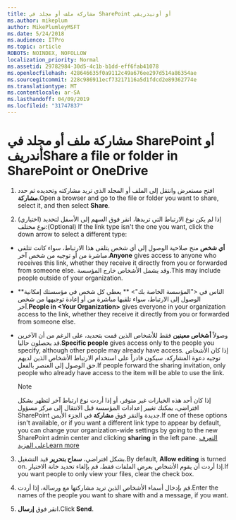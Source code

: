 ```yaml
---
title: مشاركة ملف أو مجلد في SharePoint أو أونيدريفي
ms.author: mikeplum
author: MikePlumleyMSFT
ms.date: 5/24/2018
ms.audience: ITPro
ms.topic: article
ROBOTS: NOINDEX, NOFOLLOW
localization_priority: Normal
ms.assetid: 29782984-30d5-4c1b-b1dd-eff6fab41078
ms.openlocfilehash: 428646635f0a9112c49a676ee297d514a86354ae
ms.sourcegitcommit: 228c986911ecf73217116a5d1fdcd2e89362774e
ms.translationtype: MT
ms.contentlocale: ar-SA
ms.lasthandoff: 04/09/2019
ms.locfileid: "31747837"
---
```

# <a name="share-a-file-or-folder-in-sharepoint-or-onedrive"></a><span data-ttu-id="fa285-102">مشاركة ملف أو مجلد في SharePoint أو أندريف</span><span class="sxs-lookup"><span data-stu-id="fa285-102">Share a file or folder in SharePoint or OneDrive</span></span>

1. <span data-ttu-id="fa285-103">افتح مستعرض وانتقل إلى الملف أو المجلد الذي تريد مشاركته وتحديده ثم حدد **مشاركة**.</span><span class="sxs-lookup"><span data-stu-id="fa285-103">Open a browser and go to the file or folder you want to share, select it, and then select **Share**.</span></span> 
    
2. <span data-ttu-id="fa285-104">(اختياري) إذا لم يكن نوع الارتباط التي تريدها، انقر فوق السهم إلى الأسفل لتحديد نوع مختلف:</span><span class="sxs-lookup"><span data-stu-id="fa285-104">(Optional) If the link type isn't the one you want, click the down arrow to select a different type:</span></span>
    
  - <span data-ttu-id="fa285-105">**أي شخص** منح صلاحية الوصول إلى أي شخص يتلقى هذا الارتباط، سواء كانت تتلقى مباشرة من أو توجيه من شخص آخر.</span><span class="sxs-lookup"><span data-stu-id="fa285-105">**Anyone** gives access to anyone who receives this link, whether they receive it directly from you or forwarded from someone else.</span></span> <span data-ttu-id="fa285-106">وقد يشمل الأشخاص خارج المؤسسة.</span><span class="sxs-lookup"><span data-stu-id="fa285-106">This may include people outside of your organization.</span></span> 
    
  - <span data-ttu-id="fa285-107">\*\*الناس في \<"المؤسسة الخاصة بك"\> \*\* يعطي كل شخص في مؤسستك إمكانية الوصول إلى الارتباط، سواء تلقيها مباشرة من أو إعادة توجيهها من شخص آخر.</span><span class="sxs-lookup"><span data-stu-id="fa285-107">**People in \<Your Organization\>** gives everyone in your organization access to the link, whether they receive it directly from you or forwarded from someone else.</span></span> 
    
  - <span data-ttu-id="fa285-108">وصولاً **أشخاص معينين** فقط للأشخاص الذين قمت بتحديد، على الرغم من أن الآخرين قد يحصلون حاليا.</span><span class="sxs-lookup"><span data-stu-id="fa285-108">**Specific people** gives access only to the people you specify, although other people may already have access.</span></span> <span data-ttu-id="fa285-109">إذا كان الأشخاص توجيه دعوة المشاركة، سيكون قادراً على استخدام الارتباط الأشخاص الذين لديهم حق الوصول إلى العنصر بالفعل.</span><span class="sxs-lookup"><span data-stu-id="fa285-109">If people forward the sharing invitation, only people who already have access to the item will be able to use the link.</span></span> 
    
    > [!NOTE]
    > <span data-ttu-id="fa285-110">إذا كان أحد هذه الخيارات غير متوفر، أو إذا أردت نوع ارتباط آخر لتظهر بشكل افتراضي، يمكنك تغيير إعدادات المؤسسة قبل الانتقال إلى مركز مسؤول SharePoint جديدة والنقر فوق **مشاركة** في الجزء الأيمن.</span><span class="sxs-lookup"><span data-stu-id="fa285-110">If one of these options isn't available, or if you want a different link type to appear by default, you can change your organization-wide settings by going to the new SharePoint admin center and clicking **sharing** in the left pane.</span></span> [<span data-ttu-id="fa285-111">التعرف على المزيد</span><span class="sxs-lookup"><span data-stu-id="fa285-111">Learn more</span></span>](https://go.microsoft.com/fwlink/?linkid=866426)
  
3. <span data-ttu-id="fa285-112">بشكل افتراضي، **سماح بتحرير** قيد التشغيل.</span><span class="sxs-lookup"><span data-stu-id="fa285-112">By default, **Allow editing** is turned on.</span></span> <span data-ttu-id="fa285-113">إذا أردت أن يقوم الأشخاص بعرض الملفات فقط، قم بإلغاء تحديد خانة الاختيار.</span><span class="sxs-lookup"><span data-stu-id="fa285-113">If you want people to only view your files, clear the check box.</span></span> 
    
4. <span data-ttu-id="fa285-114">قم بإدخال أسماء الأشخاص الذين تريد مشاركتها مع ورسالة، إذا أردت.</span><span class="sxs-lookup"><span data-stu-id="fa285-114">Enter the names of the people you want to share with and a message, if you want.</span></span>
    
5. <span data-ttu-id="fa285-115">انقر فوق **إرسال**.</span><span class="sxs-lookup"><span data-stu-id="fa285-115">Click **Send**.</span></span> 
    

